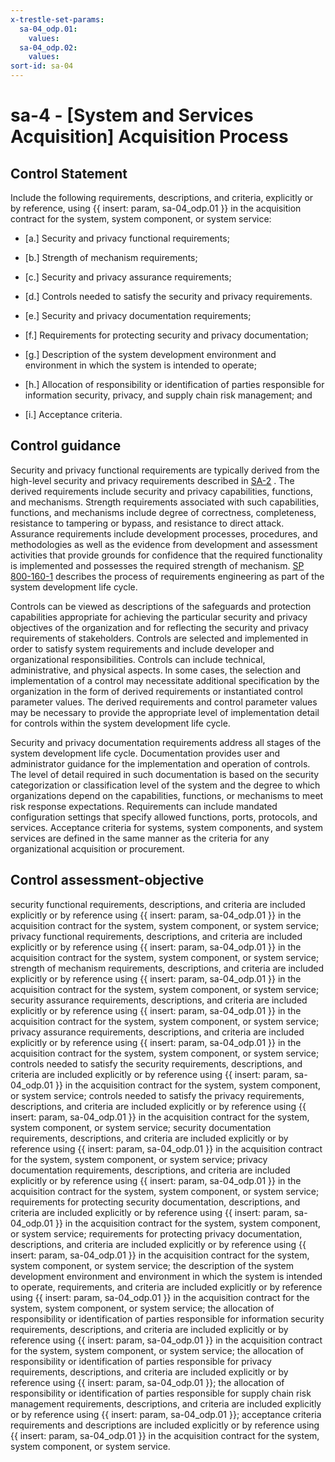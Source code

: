 ```yaml
---
x-trestle-set-params:
  sa-04_odp.01:
    values:
  sa-04_odp.02:
    values:
sort-id: sa-04
---
```


# sa-4 - \[System and Services Acquisition\] Acquisition Process

## Control Statement

Include the following requirements, descriptions, and criteria, explicitly or by reference, using {{ insert: param, sa-04_odp.01 }} in the acquisition contract for the system, system component, or system service:

- \[a.\] Security and privacy functional requirements;

- \[b.\] Strength of mechanism requirements;

- \[c.\] Security and privacy assurance requirements;

- \[d.\] Controls needed to satisfy the security and privacy requirements.

- \[e.\] Security and privacy documentation requirements;

- \[f.\] Requirements for protecting security and privacy documentation;

- \[g.\] Description of the system development environment and environment in which the system is intended to operate;

- \[h.\] Allocation of responsibility or identification of parties responsible for information security, privacy, and supply chain risk management; and

- \[i.\] Acceptance criteria.

## Control guidance

Security and privacy functional requirements are typically derived from the high-level security and privacy requirements described in [SA-2](#sa-2) . The derived requirements include security and privacy capabilities, functions, and mechanisms. Strength requirements associated with such capabilities, functions, and mechanisms include degree of correctness, completeness, resistance to tampering or bypass, and resistance to direct attack. Assurance requirements include development processes, procedures, and methodologies as well as the evidence from development and assessment activities that provide grounds for confidence that the required functionality is implemented and possesses the required strength of mechanism. [SP 800-160-1](#e3cc0520-a366-4fc9-abc2-5272db7e3564) describes the process of requirements engineering as part of the system development life cycle.

Controls can be viewed as descriptions of the safeguards and protection capabilities appropriate for achieving the particular security and privacy objectives of the organization and for reflecting the security and privacy requirements of stakeholders. Controls are selected and implemented in order to satisfy system requirements and include developer and organizational responsibilities. Controls can include technical, administrative, and physical aspects. In some cases, the selection and implementation of a control may necessitate additional specification by the organization in the form of derived requirements or instantiated control parameter values. The derived requirements and control parameter values may be necessary to provide the appropriate level of implementation detail for controls within the system development life cycle.

Security and privacy documentation requirements address all stages of the system development life cycle. Documentation provides user and administrator guidance for the implementation and operation of controls. The level of detail required in such documentation is based on the security categorization or classification level of the system and the degree to which organizations depend on the capabilities, functions, or mechanisms to meet risk response expectations. Requirements can include mandated configuration settings that specify allowed functions, ports, protocols, and services. Acceptance criteria for systems, system components, and system services are defined in the same manner as the criteria for any organizational acquisition or procurement.

## Control assessment-objective

security functional requirements, descriptions, and criteria are included explicitly or by reference using {{ insert: param, sa-04_odp.01 }} in the acquisition contract for the system, system component, or system service;
privacy functional requirements, descriptions, and criteria are included explicitly or by reference using {{ insert: param, sa-04_odp.01 }} in the acquisition contract for the system, system component, or system service;
strength of mechanism requirements, descriptions, and criteria are included explicitly or by reference using {{ insert: param, sa-04_odp.01 }} in the acquisition contract for the system, system component, or system service;
security assurance requirements, descriptions, and criteria are included explicitly or by reference using {{ insert: param, sa-04_odp.01 }} in the acquisition contract for the system, system component, or system service;
privacy assurance requirements, descriptions, and criteria are included explicitly or by reference using {{ insert: param, sa-04_odp.01 }} in the acquisition contract for the system, system component, or system service;
controls needed to satisfy the security requirements, descriptions, and criteria are included explicitly or by reference using {{ insert: param, sa-04_odp.01 }} in the acquisition contract for the system, system component, or system service;
controls needed to satisfy the privacy requirements, descriptions, and criteria are included explicitly or by reference using {{ insert: param, sa-04_odp.01 }} in the acquisition contract for the system, system component, or system service;
security documentation requirements, descriptions, and criteria are included explicitly or by reference using {{ insert: param, sa-04_odp.01 }} in the acquisition contract for the system, system component, or system service;
privacy documentation requirements, descriptions, and criteria are included explicitly or by reference using {{ insert: param, sa-04_odp.01 }} in the acquisition contract for the system, system component, or system service;
requirements for protecting security documentation, descriptions, and criteria are included explicitly or by reference using {{ insert: param, sa-04_odp.01 }} in the acquisition contract for the system, system component, or system service;
requirements for protecting privacy documentation, descriptions, and criteria are included explicitly or by reference using {{ insert: param, sa-04_odp.01 }} in the acquisition contract for the system, system component, or system service;
the description of the system development environment and environment in which the system is intended to operate, requirements, and criteria are included explicitly or by reference using {{ insert: param, sa-04_odp.01 }} in the acquisition contract for the system, system component, or system service;
the allocation of responsibility or identification of parties responsible for information security requirements, descriptions, and criteria are included explicitly or by reference using {{ insert: param, sa-04_odp.01 }} in the acquisition contract for the system, system component, or system service;
the allocation of responsibility or identification of parties responsible for privacy requirements, descriptions, and criteria are included explicitly or by reference using {{ insert: param, sa-04_odp.01 }};
the allocation of responsibility or identification of parties responsible for supply chain risk management requirements, descriptions, and criteria are included explicitly or by reference using {{ insert: param, sa-04_odp.01 }};
acceptance criteria requirements and descriptions are included explicitly or by reference using {{ insert: param, sa-04_odp.01 }} in the acquisition contract for the system, system component, or system service.
